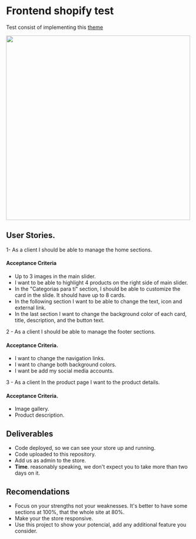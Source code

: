 # Frontend shopify test

Test consist of implementing this [theme](https://www.figma.com/file/Acnu03rr2P0Z6ydgmW2MLI/Analytics-%E2%80%94-Ecommerce-Design)

<img src="https://user-images.githubusercontent.com/4315997/137172597-cb1c9975-cc89-4d0b-8eb4-68b3673f8f98.png" width="500" >

## User Stories.
 1- As a client I should be able to manage the home sections.

#### Acceptance Criteria
- Up to 3 images in the main slider.
- I want to be able to highlight 4 products on the right side of main slider.
- In the "Categorias para tí" section, I should be able to customize the card in the slide. It should have up to 8 cards.
- In the following section I want to be able to change the text, icon and external link.
- In the last section I want to change the background color of each card, title, description, and the button text.

2 - As a client I should be able to manage the footer sections.
#### Acceptance Criteria.

- I want to change the navigation links.
- I want to change both background colors.
- I want be add my social media accounts.

3 - As a client In the product page I want to the product details.

#### Acceptance Criteria.
- Image gallery.
- Product description.

## Deliverables

 - Code deployed, so we can see your store up and running.
 - Code uploaded to this repository.
 - Add us as admin to the store.
 - **Time**. reasonably speaking, we don't expect you to take more than two days on it.

## Recomendations

 - Focus on your strengths not your weaknesses. It's better to have some sections at 100%, that the whole site at 80%.
 - Make your the store responsive.
 - Use this project to show your potencial, add any additional feature you consider.
